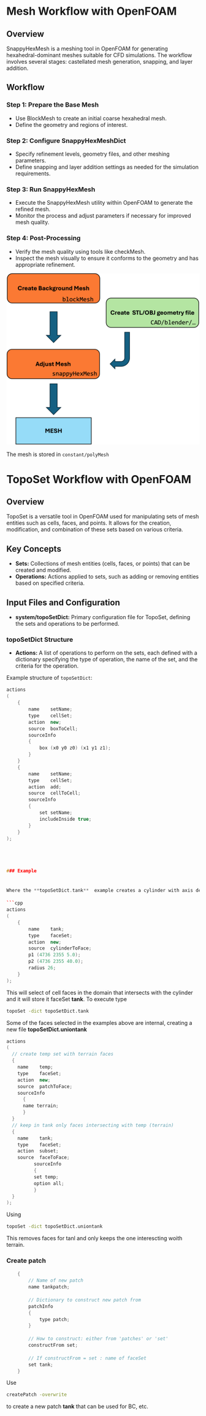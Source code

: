 

# Mesh Workflow with OpenFOAM

## Overview
SnappyHexMesh is a meshing tool in OpenFOAM for generating hexahedral-dominant meshes suitable for CFD simulations. The workflow involves several stages: castellated mesh generation, snapping, and layer addition.

## Workflow

### Step 1: Prepare the Base Mesh
- Use BlockMesh to create an initial coarse hexahedral mesh.
- Define the geometry and regions of interest.

### Step 2: Configure SnappyHexMeshDict
- Specify refinement levels, geometry files, and other meshing parameters.
- Define snapping and layer addition settings as needed for the simulation requirements.

### Step 3: Run SnappyHexMesh
- Execute the SnappyHexMesh utility within OpenFOAM to generate the refined mesh.
- Monitor the process and adjust parameters if necessary for improved mesh quality.

### Step 4: Post-Processing
- Verify the mesh quality using tools like checkMesh.
- Inspect the mesh visually to ensure it conforms to the geometry and has appropriate refinement.


![mesh](figs/meshing.png)


The mesh is stored in `constant/polyMesh`

# TopoSet Workflow with OpenFOAM

## Overview
TopoSet is a versatile tool in OpenFOAM used for manipulating sets of mesh entities such as cells, faces, and points. It allows for the creation, modification, and combination of these sets based on various criteria.

## Key Concepts
- **Sets:** Collections of mesh entities (cells, faces, or points) that can be created and modified.
- **Operations:** Actions applied to sets, such as adding or removing entities based on specified criteria.

## Input Files and Configuration

- **system/topoSetDict:** Primary configuration file for TopoSet, defining the sets and operations to be performed.

### topoSetDict Structure
- **Actions:** A list of operations to perform on the sets, each defined with a dictionary specifying the type of operation, the name of the set, and the criteria for the operation.

Example structure of `topoSetDict`:
```cpp
actions
(
    {
        name    setName;
        type    cellSet;
        action  new;
        source  boxToCell;
        sourceInfo
        {
            box (x0 y0 z0) (x1 y1 z1);
        }
    }
    {
        name    setName;
        type    cellSet;
        action  add;
        source  cellToCell;
        sourceInfo
        {
            set setName;
            includeInside true;
        }
    }
);




### Example


Where the **topoSetDict.tank**  example creates a cylinder with axis defines between points **p1** and **p2** and radius **26**

```cpp
actions
(
    {
        name    tank;
        type    faceSet;
        action  new;
        source  cylinderToFace;
        p1 (4736 2355 5.0);
        p2 (4736 2355 40.0);
        radius 26;
    }
);
```
This will select of cell faces in the domain that intersects with the cylinder and it will store it faceSet **tank**.
To execute type

```bash
topoSet -dict topoSetDict.tank
```
Some of the faces selected in the examples above are internal, creating a new file
**topoSetDict.uniontank**


```cpp
actions
(
  // create temp set with terrain faces 
  {
    name    temp;
    type    faceSet;
    action  new;
    source  patchToFace;
    sourceInfo
      {
      name terrain;
      }
  }
  // keep in tank only faces intersecting with temp (terrain)    
  {
    name    tank;
    type    faceSet;
    action  subset;
    source  faceToFace;
          sourceInfo
          {
          set temp;
          option all;
          }
  }
);
```

Using
```bash
topoSet -dict topoSetDict.uniontank
```
This removes faces for tanl and only keeps the one interescting woith terrain.


### Create patch


```cpp
    {
        // Name of new patch
        name tankpatch;

        // Dictionary to construct new patch from
        patchInfo
        {
            type patch;
        }

        // How to construct: either from 'patches' or 'set'
        constructFrom set;

        // If constructFrom = set : name of faceSet
        set tank;
    }
```

Use 

```bash
createPatch -overwrite
```

to create a new patch **tank** that can be used for BC, etc.